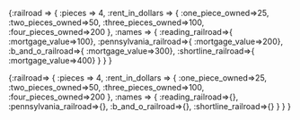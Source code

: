   {:railroad =>
  {
    :pieces => 4,
    :rent_in_dollars =>
    {
      :one_piece_owned=>25,
      :two_pieces_owned=>50,
      :three_pieces_owned=>100,
      :four_pieces_owned=>200
    },
    :names =>
    {
      :reading_railroad=>{ :mortgage_value=>100},
      :pennsylvania_railroad=>{ :mortgage_value=>200},
      :b_and_o_railroad=>{ :mortgage_value=>300},
      :shortline_railroad=>{ :mortgage_value=>400}
    } 
  } 
  }
  
  
  
  
  
  {:railroad=>
  {
    :pieces => 4,
    :rent_in_dollars =>
    {
      :one_piece_owned=>25,
      :two_pieces_owned=>50,
      :three_pieces_owned=>100,
      :four_pieces_owned=>200
    },
    :names =>
    {
      :reading_railroad=>{},
      :pennsylvania_railroad=>{},
      :b_and_o_railroad=>{},
      :shortline_railroad=>{}
    } 
  } 
  }